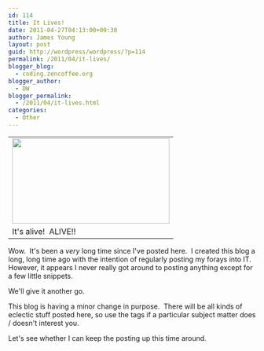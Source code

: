 ```yaml
---
id: 114
title: It Lives!
date: 2011-04-27T04:13:00+09:30
author: James Young
layout: post
guid: http://wordpress/wordpress/?p=114
permalink: /2011/04/it-lives/
blogger_blog:
  - coding.zencoffee.org
blogger_author:
  - DW
blogger_permalink:
  - /2011/04/it-lives.html
categories:
  - Other
---
```

<table cellpadding="0" cellspacing="0">
  <tr>
    <td>
      <a href="https://i1.wp.com/cavemanwines.com/blog/wp-content/uploads/2010/11/its-alive.jpg" imageanchor="1"><img border="0" height="174" src="https://i1.wp.com/cavemanwines.com/blog/wp-content/uploads/2010/11/its-alive.jpg?resize=320%2C174" width="320"  data-recalc-dims="1" /></a>
    </td>
  </tr>
  
  <tr>
    <td>
      It's alive!  ALIVE!!
    </td>
  </tr>
</table>

Wow.  It's been a _very_ long time since I've posted here.  I created this blog a long, long time ago with the intention of regularly posting my forays into IT.  However, it appears I never really got around to posting anything except for a few little snippets.

We'll give it another go.

This blog is having a minor change in purpose.  There will be all kinds of eclectic stuff posted here, so use the tags if a particular subject matter does / doesn't interest you.

Let's see whether I can keep the posting up this time around.